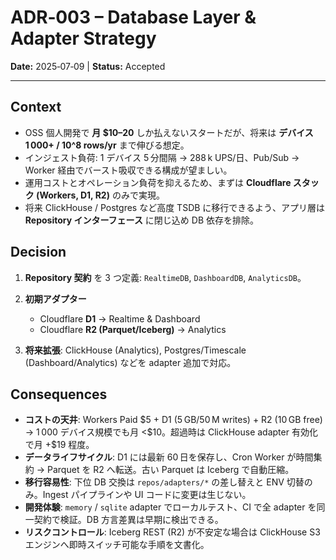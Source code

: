 # ADR‑003 – Database Layer & Adapter Strategy

**Date:** 2025‑07‑09 | **Status:** Accepted

---

## Context

* OSS 個人開発で **月 \$10–20** しか払えないスタートだが、将来は **デバイス 1 000+ / 10^8 rows/yr** まで伸びる想定。
* インジェスト負荷: 1 デバイス 5 分間隔 → 288 k UPS/日、Pub/Sub → Worker 経由でバースト吸収できる構成が望ましい。
* 運用コストとオペレーション負荷を抑えるため、まずは **Cloudflare スタック (Workers, D1, R2)** のみで実現。
* 将来 ClickHouse / Postgres など高度 TSDB に移行できるよう、アプリ層は **Repository インターフェース** に閉じ込め DB 依存を排除。

## Decision

1. **Repository 契約** を 3 つ定義: `RealtimeDB`, `DashboardDB`, `AnalyticsDB`。
2. **初期アダプター**

   * Cloudflare **D1** → Realtime & Dashboard
   * Cloudflare **R2 (Parquet/Iceberg)** → Analytics
3. **将来拡張**: ClickHouse (Analytics), Postgres/Timescale (Dashboard/Analytics) などを adapter 追加で対応。

## Consequences

* **コストの天井**: Workers Paid \$5 + D1 (5 GB/50 M writes) + R2 (10 GB free) → 1 000 デバイス規模でも月 <\$10。超過時は ClickHouse adapter 有効化で月 +\$19 程度。
* **データライフサイクル**: D1 には最新 60 日を保存し、Cron Worker が時間集約 → Parquet を R2 へ転送。古い Parquet は Iceberg で自動圧縮。
* **移行容易性**: 下位 DB 交換は `repos/adapters/*` の差し替えと ENV 切替のみ。Ingest パイプラインや UI コードに変更は生じない。
* **開発体験**: `memory` / `sqlite` adapter でローカルテスト、CI で全 adapter を同一契約で検証。DB 方言差異は早期に検出できる。
* **リスクコントロール**: Iceberg REST (R2) が不安定な場合は ClickHouse S3 エンジンへ即時スイッチ可能な手順を文書化。
